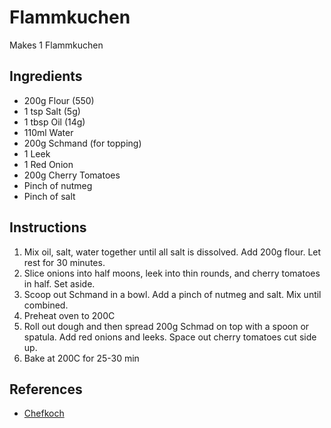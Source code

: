 # Flammkuchen

Makes 1 Flammkuchen

## Ingredients
* 200g Flour (550)
* 1 tsp Salt (5g)
* 1 tbsp Oil (14g)
* 110ml Water
* 200g Schmand (for topping)
* 1 Leek
* 1 Red Onion
* 200g Cherry Tomatoes
* Pinch of nutmeg
* Pinch of salt


## Instructions
1. Mix oil, salt, water together until all salt is dissolved. Add 200g flour. Let rest for 30 minutes.
2. Slice onions into half moons, leek into thin rounds, and cherry tomatoes in half. Set aside.
3. Scoop out Schmand in a bowl. Add a pinch of nutmeg and salt. Mix until combined.
4. Preheat oven to 200C
5. Roll out dough and then spread 200g Schmad on top with a spoon or spatula. Add red onions and leeks. Space out cherry tomatoes cut side up.
6. Bake at 200C for 25-30 min

## References
* [Chefkoch](https://www.chefkoch.de/rezepte/1112251217261411/Einfacher-Flammkuchen.html)
